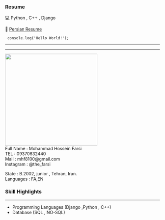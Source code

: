 ###  Resume
💻
Python , C++ , Django

🚀 [Persian Resume](https://cvbuilder.me/Builder/Pdf/fa/template32/7b6e4f9f-6048-4cc4-9cb9-40a03553e866/MyResume-720[www.cvbuilder.me].pdf) <br/>



```
 console.log('Hello World!');
```

---
<hr/>
<img src = "https://i.postimg.cc/s21Dt7MS/IMG-4431.jpg" width="300"> <br/>
Full Name : Mohammad Hossein Farsi <br/>
TEL  : 09370632440<br/>
Mail : mhf8100@gmail.com<br/>
Instagram : @the_farsi

State : B.2002, junior , Tehran, Iran. <br/>
Languages : FA,EN

### Skill Highlights
---
+	Programming Languages (Django ,Python , C++)
+	Database (SQL , NO-SQL)

    
